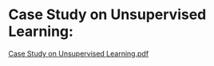 # Case Study on Unsupervised Learning:
[Case Study on Unsupervised Learning.pdf](https://github.com/user-attachments/files/18219320/Case.Study.on.Unsupervised.Learning.pdf)
